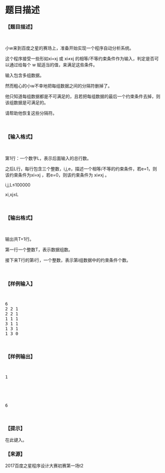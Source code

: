 # 题目描述


<h3>
【题目描述】
</h3>
<p>
<br/>
</p>
<p>
小w来到百度之星的赛场上，准备开始实现一个程序自动分析系统。
</p>
<p>
这个程序接受一些形如xi=xj 或 xi≠xj 的相等/不等约束条件作为输入，判定是否可以通过给每个 w 赋适当的值，来满足这些条件。
</p>
<p>
输入包含多组数据。
</p>
<p>
然而粗心的小w不幸地把每组数据之间的分隔符删掉了。
</p>
<p>
他只知道每组数据都是不可满足的，且若把每组数据的最后一个约束条件去掉，则该组数据是可满足的。
</p>
<p>
请帮助他恢复这些分隔符。
</p>
<p>
<br/>
</p>
<h3>
【输入格式】
</h3>
<p>
<br/>
</p>
<p>
第1行：一个数字L，表示后面输入的总行数。
</p>
<p>
之后L行，每行包含三个整数，i,j,e，描述一个相等/不等的约束条件，若e=1，则该约束条件为xi=xj ，若e=0，则该约束条件为 xi≠xj 。
</p>
<p>
i,j,L≤100000
</p>
<p>
xi,xj≤L
</p>
<p>
<br/>
</p>
<h3>
【输出格式】
</h3>
<p>
<br/>
</p>
<p>
输出共T+1行。
</p>
<p>
第一行一个整数T，表示数据组数。
</p>
<p>
接下来T行的第i行，一个整数，表示第i组数据中的约束条件个数。
</p>
<p>
<br/>
</p>
<h3>
【样例输入】
</h3>
<pre><p>
6
2 2 1
2 2 1
1 1 1
3 1 1
1 3 1
1 3 0
</p>
</pre>
<h3>
【样例输出】
</h3>
<pre><p>
1
</p>

<p>
6
</p>
</pre>
<h3>
【提示】
</h3>
<p>
在此键入。
</p>
<h3>
【来源】
</h3>
<p>
2017百度之星程序设计大赛初赛第一场t2
</p>

